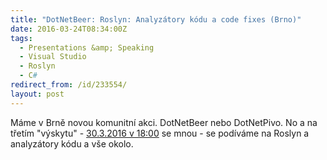 ```yaml
---
title: "DotNetBeer: Roslyn: Analyzátory kódu a code fixes (Brno)"
date: 2016-03-24T08:34:00Z
tags:
  - Presentations &amp; Speaking
  - Visual Studio
  - Roslyn
  - C#
redirect_from: /id/233554/
layout: post
---
```

Máme v Brně novou komunitní akci. DotNetBeer nebo DotNetPivo. No a na třetím "výskytu" - [30.3.2016 v 18:00][1] se mnou - se podíváme na Roslyn a analyzátory kódu a vše okolo.  

[1]: http://www.meetup.com/DotNetPivo-Brno/events/228255603/